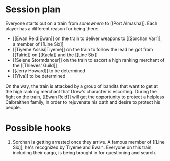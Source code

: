 # Session plan
Everyone starts out on a train from *somewhere* to [[Port Almasha]]. Each player has a different reason for being there:
- [[Ewan Reid|Ewan]] on the train to deliver weapons to [[Sorchan Varr]], a member of [[Line Six]]
- [[Tiyeme Assisi|Tiyeme]] on the train to follow the lead he got from [[Talric]] on [[Kaela]] and the [[Line Six]]
- [[Selene Stormdancer]] on the train to escort a high ranking merchant of the [[Thieves' Guild]]
- [[Jerry Howard]] to be determined
- [[Ylva]] to be determined

On the way, the train is attacked by a group of bandits that want to get at the high ranking merchant that Drew's character is escorting.
During the fight on the train, [[Ewan Reid]] will get the opportunity to protect a helpless Calbraithen family, in order to rejuvenate his oath and desire to protect his people.

# Possible hooks
1. Sorchan is getting arrested once they arrive. A famous member of [[Line Six]], he's recognized by Tiyeme and Ewan. Everyone on this train, including their cargo, is being brought in for questioning and search. 
